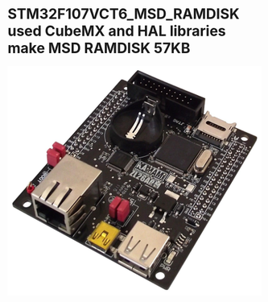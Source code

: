 # STM32F107VCT6_MSD_RAMDISK used CubeMX and HAL libraries make MSD RAMDISK 57KB

![Screenshot](/ZL26ARM.JPG)
